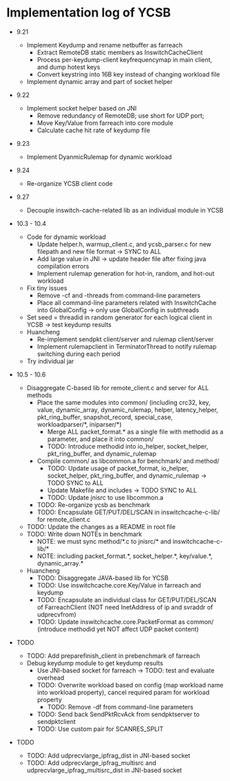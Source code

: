 # Implementation log of YCSB

- 9.21
	+ Implement Keydump and rename netbuffer as farreach
		* Extract RemoteDB static members as InswitchCacheClient
		* Process per-keydump-client keyfrequencymap in main client, and dump hotest keys
		* Convert keystring into 16B key instead of changing workload file
	+ Implement dynamic array and part of socket helper

- 9.22
	+ Implement socket helper based on JNI
		* Remove redundancy of RemoteDB; use short for UDP port; 
		* Move Key/Value from farreach into core module
		* Calculate cache hit rate of keydump file

- 9.23
	+ Implement DyanmicRulemap for dynamic workload

- 9.24
	+ Re-organize YCSB client code

- 9.27
	+ Decouple inswitch-cache-related lib as an individual module in YCSB

- 10.3 - 10.4
	+ Code for dynamic workload
		* Update helper.h, warmup_client.c, and ycsb_parser.c for new filepath and new file format -> SYNC to ALL
		* Add large value in JNI -> update header file after fixing java compilation errors
		* Implement rulemap generation for hot-in, random, and hot-out workload
	+ Fix tiny issues
		* Remove -cf and -threads from command-line parameters
		* Place all command-line parameters related with InswitchCache into GlobalConfig -> only use GlobalConfig in subthreads
	+ Set seed = threadid in random generator for each logical client in YCSB -> test keydump results
	+ Huancheng
		* Re-implement sendpkt client/server and rulemap client/server
		* Implement rulemapclient in TerminatorThread to notify rulemap switching during each period
	+ Try individual jar

- 10.5 - 10.6
	+ Disaggregate C-based lib for remote_client.c and server for ALL methods
		* Place the same modules into common/ (including crc32, key, value, dynamic_array, dynamic_rulemap, helper, latency_helper, pkt_ring_buffer, snapshot_record, special_case, workloadparser/\*, iniparser/\*)
			- Merge ALL packet_format\.* as a single file with methodid as a parameter, and place it into common/
			- TODO: Introduce methodid into io_helper, socket_helper, pkt_ring_buffer, and dynamic_rulemap
		* Compile common/ as libcommon.a for benchmark/ and method/
			- TODO: Update usage of packet_format, io_helper, socket_helper, pkt_ring_buffer, and dynamic_rulemap -> TODO SYNC to ALL
			- Update Makefile and includes -> TODO SYNC to ALL
			- TODO: Update jnisrc to use libcommon.a
		* TODO: Re-organize ycsb as benchmark
		* TODO: Encapsulate GET/PUT/DEL/SCAN in inswitchcache-c-lib/ for remote_client.c
	+ TODO: Update the changes as a README in root file
	+ TODO: Write down NOTEs in benchmark
		- NOTE: we must sync method/\*.c to jnisrc/\* and inswitchcache-c-lib/\*
		- NOTE: including packet_format.\*, socket_helper.\*, key/value.\*, dynamic_array.\*
	+ Huancheng
		* TODO: Disaggregate JAVA-based lib for YCSB
		* TODO: Use inswitchcache.core.Key/Value in farreach and keydump
		* TODO: Encapsulate an individual class for GET/PUT/DEL/SCAN of FarreachClient (NOT need InetAddress of ip and svraddr of udprecvfrom)
		* TODO: Update inswitchcache.core.PacketFormat as common/ (introduce methodid yet NOT affect UDP packet content)

- TODO
	+ TODO: Add preparefinish_client in prebenchmark of farreach
	+ Debug keydump module to get keydump results
		* Use JNI-based socket for farreach -> TODO: test and evaluate overhead
		* TODO: Overwrite workload based on config (map workload name into workload property), cancel required param for workload property
			- TODO: Remove -df from command-line parameters
		* TODO: Send back SendPktRcvAck from sendpktserver to sendpktclient
		* TODO: Use custom pair for SCANRES_SPLIT

- TODO
	+ TODO: Add udprecvlarge_ipfrag_dist in JNI-based socket
	+ TODO: Add udprecvlarge_ipfrag_multisrc and udprecvlarge_ipfrag_multisrc_dist in JNI-based socket
